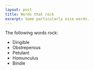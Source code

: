 ```yaml
---
layout: post
title: Words that rock
excerpt: Some particularly nice words.
---
```


The following words rock:

* Dirigible
* Obstreperous
* Petulant
* Homunculus
* Bindle


